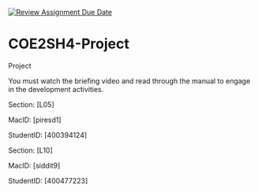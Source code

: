 [![Review Assignment Due Date](https://classroom.github.com/assets/deadline-readme-button-24ddc0f5d75046c5622901739e7c5dd533143b0c8e959d652212380cedb1ea36.svg)](https://classroom.github.com/a/gUachAgg)
# COE2SH4-Project
Project

You must watch the briefing video and read through the manual to engage in the development activities.


Section: [L05]

MacID: [piresd1]

StudentID: [400394124]

Section: [L10]

MacID: [siddit9]

StudentID: [400477223]



